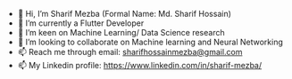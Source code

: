 - 👋 Hi, I’m Sharif Mezba (Formal Name: Md. Sharif Hossain)
- 🌱 I’m currently a Flutter Developer
- 👀 I’m keen on Machine Learning/ Data Science research
- 💞️ I’m looking to collaborate on Machine learning and Neural Networking
- 📫 Reach me through email: sharifhossainmezba@gmail.com
- 📫 My Linkedin profile: https://www.linkedin.com/in/sharif-mezba/ 
<!---
Sharifmezba/Sharifmezba is a ✨ special ✨ repository because its `README.md` (this file) appears on your GitHub profile.
You can click the Preview link to take a look at your changes.
--->

